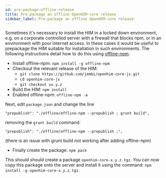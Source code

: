 ```yaml
---
id: pre-package-offline-release
title: Pre-package an offline OpenHIM-core release
sidebar_label: Pre-package an offline OpenHIM-core release
---
```


Sometimes it's necessary to install the HIM in a locked down environment, e.g. on a corporate controlled server with a firewall that blocks npm, or in an environment with poor internet access. In these cases it would be useful to prepackage the HIM suitable for installation in such environments. The following instructions detail how to do this using [offline-npm](https://www.npmjs.com/package/offline-npm).

- Install offline-npm: `npm install -g offline-npm`
- Checkout the relevant release of the HIM:
  - `git clone https://github.com/jembi/openhim-core-js.git`
  - `cd openhim-core-js`
  - `git checkout vx.y.z`
- Build the HIM: `npm install`
- Enabled offline-npm: `offline-npm -a`

Next, edit `package.json` and change the line

`"prepublish": "./offline/offline-npm --prepublish ; grunt build",`

removing the `grunt build` command:

`"prepublish": "./offline/offline-npm --prepublish ;",`

(there is an issue with grunt build not working after adding offline-npm)

- Finally create the package: `npm pack`

This should should create a package `openhim-core-x.y.z.tgz`. You can now copy this package onto the server and install it using the command: `npm install -g openhim-core-x.y.z.tgz`.
